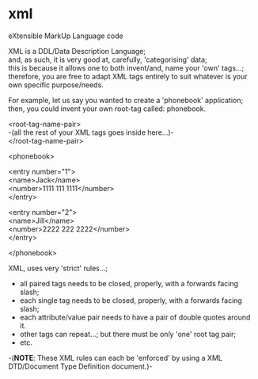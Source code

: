 # xml
eXtensible MarkUp Language code

XML is a DDL/Data Description Language;  
and, as such, it is very good at, carefully, 'categorising' data;  
this is because it allows one to both invent/and, name your 'own' tags...;  
therefore, you are free to adapt XML tags entirely to suit whatever is your own specific purpose/needs.  

For example, let us say you wanted to create a 'phonebook' application;  
then, you could invent your own root-tag called: phonebook.  

&lt;root-tag-name-pair&gt;  
-(all the rest of your XML tags goes inside here...)-  
&lt;/root-tag-name-pair&gt;  


&lt;phonebook&gt;    

&lt;entry number="1"&gt;    
&lt;name&gt;Jack&lt;/name&gt;    
&lt;number&gt;1111 111 1111&lt;/number&gt;    
&lt;/entry&gt;    

&lt;entry number="2"&gt;    
&lt;name&gt;Jill&lt;/name&gt;    
&lt;number&gt;2222 222 2222&lt;/number&gt;    
&lt;/entry&gt;    

&lt;/phonebook&gt;    
  
XML, uses very 'strict' rules...;   
- all paired tags needs to be closed, properly, with a forwards facing slash;    
- each single tag needs to be closed, properly, with a forwards facing slash;     
- each attribute/value pair needs to have a pair of double quotes around it.
- other tags can repeat...; but there must be only 'one' root tag pair;  
- etc.  

-(**NOTE**: These XML rules can each be 'enforced' by using a XML DTD/Document Type Definition document.)-      
